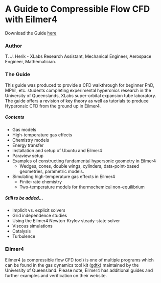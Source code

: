 # A Guide to Compressible Flow CFD with Eilmer4
Download the Guide [here](cfdguide.pdf)

### Author
T. J. Herik - XLabs Research Assistant, Mechanical Engineer, Aerospace Engineer, Mathematician.

### The Guide
This guide was produced to provide a CFD walkthrough for beginner PhD, MPhil, etc. students completing experimental hyperonics research in the University of Queenslands, XLabs super-orbital expansion tube laboratory. The guide offers a revision of key theory as well as tutorials to produce Hyperonsic CFD from the ground up in Eilmer4.

##### Contents

* Gas models
* High-temperature gas effects
* Chemistry models
* Energy transfer
* Installation and setup of Ubuntu and Eilmer4
* Paraview setup
* Examples of constructing fundamental hypersonic geometry in Eilmer4
  * Wedges, cones, double wings, cylinders, data-point-based geometries, parametric models.
* Simulating high-temperature gas effects in Eilmer4
  * Finite-rate chemistry
  * Two-temperature models for thermochemical non-equilibrium 

##### Still to be added...
* Implicit vs. explicit solvers
* Grid independence studies
* Using the Eilmer4 Newton-Krylov steady-state solver
* Viscous simulations
* Catalysis
* Turbulence

### Eilmer4
Eilmer4 (a compressible flow CFD tool) is one of multiple programs which can be found in the gas dynamics tool kit ([gdtk](https://gdtk.uqcloud.net/)) maintained by the University of Queensland. Please note, Eilmer4 has additional guides and further examples and verification on their website.
